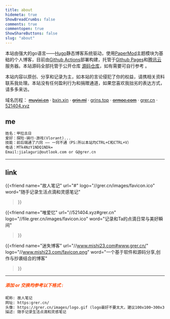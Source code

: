 ```yaml
---
title: about
hidemeta: true
ShowBreadCrumbs: false
comments: true
commentopen: true
ShowShareButtons: false
slug: "about"
---
```


本站由强大的go语言——<a href="https://gohugo.io/">Hugo</a>静态博客系统驱动，使用<a href="https://github.com/adityatelange/hugo-PaperMod/">PaperMod</a>主题模块为基础的个人博客，目前由<a href="https://github.com/actions">Github Actions</a>部署构建，托管于<a href="https://pages.github.com/">Github Pages</a>和<a href="https://cloud.tencent.com/">腾讯云</a>服务器。本站源码全部托管于公开仓库 <a href="https://github.com/iguri/iguri.github.io" target="_blank" rel="noopener">源码仓库</a>，如有需要可自行参考 。

本站内容以原创、分享和记录为主，如本站的言论侵犯了你的权益，请携相关资料联系我处理。本站没有任何盈利行为和捐赠通道，如果您喜欢我拙劣的表达方式，请多多来访。

域名历程：
<del><a href="#">muyixi.cn</a></del>
·
<a href="#">bxin.xin</a>
·
<del><a href="#">grin.ml</a></del>
·
<a href="#">grins.top</a>
·
<del><a href="#">ormoe.com</a></del>
·
<a href="#">grer.cn</a>
·
<a href="#">521404.xyz</a>

## me

```html
姓名：甲拉古日
爱好：探险·骑行·游戏(Vlorant)...
技能：前后端通了六窍 —— 一窍不通（PS:所以本站均CTRL+C和CTRL+V）
电话：MTk4NzY1NDQ1NDk=
Email:jialaguri@outlook.com or G@grer.cn
```

<hr />

## **link**

{{<friend
name="故人笔记" url="#"
logo="//grer.cn/images/favicon.ico" 
word="随手记录生活点滴和灵感笔记"
>}}

{{<friend
name="唯爱忆" url="//521404.xyz#grer.cn"
logo="//file.grer.cn/images/favicon.ico" 
word="记录和Ta的点滴日常与美好瞬间"
>}}

{{<friend
name="迷失博客" url="//www.mishi23.com#www.grer.cn/" 
logo="//www.mishi23.com/favicon.png" 
word="一个基于软件和源码分享,创作与抄袭结合的博客"
>}}
<hr />

<h5 style="color: #FF4500;">添加 or 交换均参考以下格式 :</h5>

```html
昵称: 故人笔记
网址: https:grer.cn/
头像: https://grer.cn/images/logo.gif (logo最好不要太大，建议100x100~300x300)
描述: 随手记录生活点滴和灵感笔记

```
